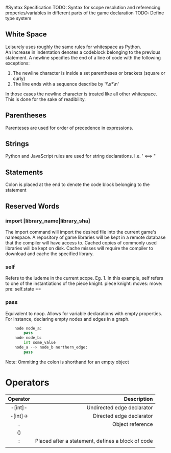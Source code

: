 #Syntax Specification
TODO: Syntax for scope resolution and referencing properies/variables in different parts of the 
      game declaration
TODO: Define type system

## White Space
Leisurely uses roughly the same rules for whitespace as Python.  
An increase in indentation denotes a codeblock belonging to the previous statement.
A newline specifies the end of a line of code with the following exceptions:

1. The newline character is inside a set parentheses or brackets (square or curly)
2. The line ends with a sequence describe by '\\\s*\n'

In those cases the newline character is treated like all other whitespace.  This is done for the sake of readibility.

## Parentheses
Parenteses are used for order of precedence in expressions.

## Strings
Python and JavaScript rules are used for string declarations.  I.e. ' <==> "

## Statements
Colon is placed at the end to denote the code block belonging to the statement

## Reserved Words

### import [library_name|library_sha]
The import command will import the desired file into the current game's namespace.
A repository of game libraries will be kept in a remote database that the compiler will have access to. 
Cached copies of commonly used libraries will be kept on disk.  Cache misses will require the compiler
to download and cache the specified library.

### self
Refers to the ludeme in the current scope.
Eg.
    1. In this example, self refers to one of the instantiations of the piece knight.
        piece knight:
            moves:
                move:
                    pre:
                        self.state == <something>

### pass
Equivalent to noop.  Allows for variable declarations with empty properties.  For instance, declaring empty nodes and edges in a graph.
```python
    node node_a:
        pass
    node node_b:
        int some_value
    node_a --> node_b northern_edge:
        pass
```
Note: Ommiting the colon is shorthand for an empty object

# Operators

| Operator   | Description                                         |
|:----------:|----------------------------------------------------:|
| -[int]-    | Undirected edge declarator                          |
| -[int]->   | Directed edge declarator                            |   
| .          | Object reference                                    |   
| ()         |                                                     |   
| :          | Placed after a statement, defines a block of code   |   
|            |                                                     |   
